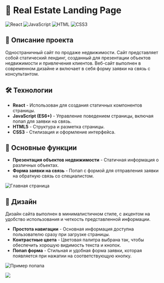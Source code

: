 # 🏡 Real Estate Landing Page

![React](https://img.shields.io/badge/React-v18.2.0-blue) 
![JavaScript](https://img.shields.io/badge/JavaScript-ES6%2B-yellow) 
![HTML](https://img.shields.io/badge/HTML5-%23E34F26.svg?&style=flat&logo=html5&logoColor=white)
![CSS3](https://img.shields.io/badge/CSS3-%231572B6.svg?&style=flat&logo=css3&logoColor=white)

## 🌟 Описание проекта

Одностраничный сайт по продаже недвижимости. Сайт представляет собой статический лендинг, созданный для презентации объектов недвижимости и привлечения клиентов. Веб-сайт выполнен в современном дизайне и включает в себя форму заявки на связь с консультантом.

## 🛠️ Технологии

- **React** - Использован для создания статичных компонентов страницы.
- **JavaScript (ES6+)** - Управление поведением страницы, включая попап для заявки на связь.
- **HTML5** - Структура и разметка страницы.
- **CSS3** - Стилизация и оформление интерфейса.

## 🚀 Основные функции

- **Презентация объектов недвижимости** - Статичная информация о различных объектах.
- **Форма заявки на связь** - Попап с формой для отправления заявки на обратную связь со специалистом.

![Главная страница](https://github.com/user-attachments/assets/467828b3-9a9e-4f7e-bb2c-bec9e495ae85)

## 🎨 Дизайн

Дизайн сайта выполнен в минималистичном стиле, с акцентом на удобство использования и четкость представленной информации. 

- **Простота навигации** - Основная информация доступна пользователю сразу при загрузке страницы.
- **Контрастные цвета** - Цветовая палитра выбрана так, чтобы обеспечить хорошую видимость текста и кнопок.
- **Попап форма** - Стильная и удобная форма заявки, которая появляется при нажатии на соответствующую кнопку.

![Пример попапа](https://github.com/user-attachments/assets/d483cfd1-1dfc-45cb-973e-6c4aebacc9d7)

![](https://github.com/user-attachments/assets/9967143f-9cc9-494d-8ee0-5fae47301e49)


